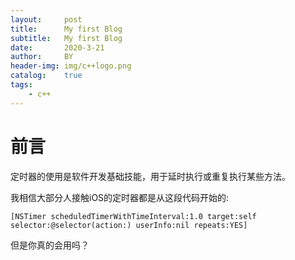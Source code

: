 ```yaml
---
layout:     post
title:      My first Blog
subtitle:   My first Blog
date:       2020-3-21
author:     BY
header-img: img/c++logo.png
catalog:    true
tags:
    - c++
---
```




# 前言

定时器的使用是软件开发基础技能，用于延时执行或重复执行某些方法。

我相信大部分人接触iOS的定时器都是从这段代码开始的:

```objc
[NSTimer scheduledTimerWithTimeInterval:1.0 target:self selector:@selector(action:) userInfo:nil repeats:YES]
```

但是你真的会用吗？
